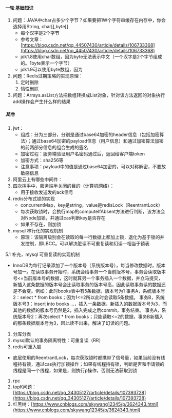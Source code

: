 #### 一轮 基础知识
1. 问题：JAVA中char占多少个字节？如果要把1W个字符串缓存在内存中，你会选择用String, char[],byte[]
   - 每个汉字是2个字节
   - 参考文章：[https://blog.csdn.net/qq_44507430/article/details/106733368](https://blog.csdn.net/qq_44507430/article/details/106733368)
   - jdk1.8使用char数组，因为byte无法表示中文（一个汉字是2个字节组成的。1byte表示一个字节）
   - jdk1.9可以使用byte数组，因为
2. 问题：Redis过期策略的实现原理：
   1. 定时删除
   2. 惰性删除
3. 问题：Arrays.asList方法把数组转换成List对象，针对该方法返回的对象执行add操作会产生什么样的结果
##### 其他

1. jwt：
   - 组成：分为三部分，分别是通过base64加密的header信息（包括加密算法）；通过base64加密的payload信息（用户信息）和通过加密算法加密的前两部分信息的组合生成的签名
   - 加密过程：服务端验证用户名密码通过后，返回给客户端token
   - 加密方式：sha256等
   - 注意事项：payload中的值是通过base64加密的，可以对称解密，不要放敏感信息
1. 阿里云上有哪些中间件：
2. 四次挥手中，服务端半关闭的目的（计算机网络）：
   - 用于接收发送发的ack信号
1. redis分布式锁的实现
   - concurrentMap，key是string，value是redisLock（ReentrantLock）
   - 每次获取锁时，会执行map的computeIfAbsent方法进行判断，该方法会对Node加锁，并通过cas判断key是否存在
   - 如果不存在，则加锁
1. mysql 串行化的实现机制
   - 原理：该隔离级别会在读取的每一行数据上都加上锁，退化为基于锁的并发控制，即LBCC。可以解决脏读不可重复读和幻读—相当于锁表

5.1 补充，mysql 可重复读的实现机制

   - InnoDB为每行记录添加了一个版本号（系统版本号），每当修改数据时，版本号加一。在读取事务开始时，系统会给事务一个当前版本号，事务会读取版本号<=当前版本号的数据，这时就算另一个事务插入一个数据，并立马提交，新插入这条数据的版本号会比读取事务的版本号高，因此读取事务读的数据还是不会变。例如：此时books表中有5条数据，版本号为1 事务A，系统版本号2：select * from books；因为1<=2所以此时会读取5条数据。 事务B，系统版本号3：insert into books ...，插入一条数据，新插入的数据版本号为3，而其他的数据的版本号仍然是2，插入完成之后commit，事务结束。 事务A，系统版本号2：再次select * from books；只能读取<=2的数据，事务B新插入的那条数据版本号为3，因此读不出来，解决了幻读的问题。
1. 分库分表
2. mysql默认的事务隔离特性：可重复读（RR）
3. redis可重入锁
- 底层使用的ReentrantLock，每次获取锁时都携带了信号量，如果当前没有线程持有锁，通过cas执行加锁操作；如果有线程持有锁，判断是否和申请锁的线程是同一个线程，如果是，则执行p操作，否则无法获取到锁
1. rpc
2. topK问题：[https://blog.csdn.net/qq_34305127/article/details/107393728](https://blog.csdn.net/qq_34305127/article/details/107393728)
3. 红黑树：[https://www.cnblogs.com/skywang12345/p/3624343.html](https://www.cnblogs.com/skywang12345/p/3624343.html)

